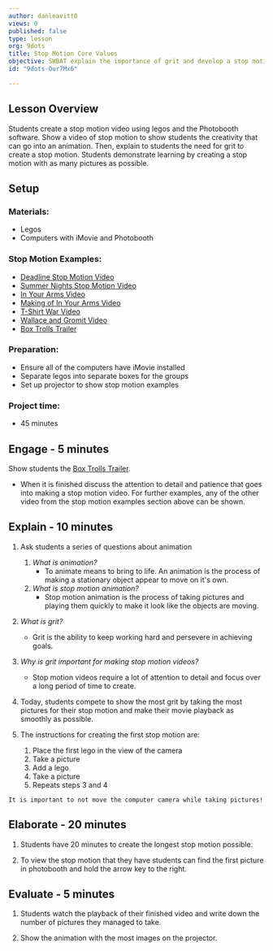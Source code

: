 ```yaml
---
author: danleavitt0
views: 0
published: false
type: lesson
org: 9dots
title: Stop Motion Core Values
objective: SWBAT explain the importance of grit and develop a stop motion video using legos.
id: "9dots-Our7Mx6"

---
```


## Lesson Overview
Students create a stop motion video using legos and the Photobooth software. Show a video of stop motion to show students the creativity that can go into an animation. Then, explain to students the need for grit to create a stop motion. Students demonstrate learning by creating a stop motion with as many pictures as possible.

## Setup

### Materials:

- Legos
- Computers with iMovie and Photobooth

### Stop Motion Examples:
- [Deadline Stop Motion Video](http://www.youtube.com/watch?v=BpWM0FNPZSs)
- [Summer Nights Stop Motion Video](http://www.youtube.com/watch?v=_whyjdt5Qso)
- [In Your Arms Video](http://www.youtube.com/watch?v=IOu0DuxFAT0)
- [Making of In Your Arms Video](http://www.youtube.com/watch?v=cIH4MJAC2Tg&feature=youtu.be)
- [T-Shirt War Video](http://www.youtube.com/watch?v=DKWdSCt4jGE)
- [Wallace and Gromit Video](http://www.youtube.com/watch?v=CJDhmlMQT60)
- [Box Trolls Trailer](http://www.youtube.com/watch?v=Vfm4uPESCoI)

### Preparation:
- Ensure all of the computers have iMovie installed
- Separate legos into separate boxes for the groups
- Set up projector to show stop motion examples

### Project time:
- 45 minutes

## Engage - 5 minutes
Show students the [Box Trolls Trailer](http://www.youtube.com/watch?v=Vfm4uPESCoI). 

- When it is finished discuss the attention to detail and patience that goes into making a stop motion video. For further examples, any of the other video from the stop motion examples section above can be shown.
    
## Explain - 10 minutes

1. Ask students a series of questions about animation
	1. _What is animation?_
		- To animate means to bring to life. An animation is the process of making a stationary object appear to move on it's own.
	2. _What is stop motion animation?_
    	- Stop motion animation is the process of taking pictures and playing them quickly to make it look like the objects are moving.
        
2. _What is grit?_
	- Grit is the ability to keep working hard and persevere in achieving goals.
    
3. _Why is grit important for making stop motion videos?_
	- Stop motion videos require a lot of attention to detail and focus over a long period of time to create.
    
4. Today, students compete to show the most grit by taking the most pictures for their stop motion and make their movie playback as smoothly as possible.

5. The instructions for creating the first stop motion are:
	1. Place the first lego in the view of the camera
	2. Take a picture
 	3. Add a lego
	4. Take a picture
	5. Repeats steps 3 and 4
    
```
It is important to not move the computer camera while taking pictures!
```

## Elaborate - 20 minutes

1. Students have 20 minutes to create the longest stop motion possible.

2. To view the stop motion that they have students can find the first picture in photobooth and hold the arrow key to the right.

## Evaluate - 5 minutes

1. Students watch the playback of their finished video and write down the number of pictures they managed to take.

2. Show the animation with the most images on the projector.
